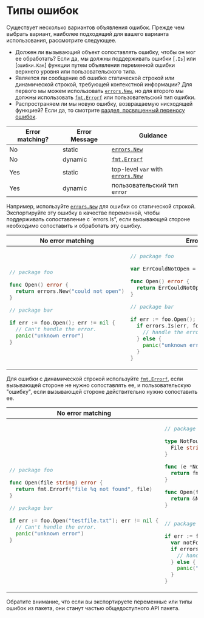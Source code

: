 # Типы ошибок

Существует несколько вариантов объявления ошибок.
Прежде чем выбрать вариант, наиболее подходящий для вашего варианта использования, рассмотрите следующее.

- Должен ли вызывающий объект сопоставлять ошибку, чтобы он мог ее обработать?
  Если да, мы должны поддерживать ошибки [`.Is`] или [`ошибки.Как`] функции
  путем объявления переменной ошибки верхнего уровня или пользовательского типа.
- Является ли сообщение об ошибке статической строкой
  или динамической строкой, требующей контекстной информации?
  Для первого мы можем использовать [`errors.New`], но для второго мы должны
  использовать [`fmt.Errorf`] или пользовательский тип ошибки.
- Распространяем ли мы новую ошибку, возвращаемую нисходящей функцией?
  Если да, то смотрите [раздел, посвященный переносу ошибок](error-wrap.md).

[`errors.Is`]: https://pkg.go.dev/errors#Is
[`errors.As`]: https://pkg.go.dev/errors#As

| Error matching? | Error Message | Guidance                            |
|-----------------|---------------|-------------------------------------|
| No              | static        | [`errors.New`]                      |
| No              | dynamic       | [`fmt.Errorf`]                      |
| Yes             | static        | top-level `var` with [`errors.New`] |
| Yes             | dynamic       | пользовательский тип `error`        |

[`errors.New`]: https://pkg.go.dev/errors#New
[`fmt.Errorf`]: https://pkg.go.dev/fmt#Errorf

Например,
используйте [`errors.New`] для ошибки со статической строкой.
Экспортируйте эту ошибку в качестве переменной, чтобы поддерживать сопоставление с `errors.Is",
если вызывающей стороне необходимо сопоставить и обработать эту ошибку.

<table>
<thead><tr><th>No error matching</th><th>Error matching</th></tr></thead>
<tbody>
<tr><td>

```go
// package foo

func Open() error {
  return errors.New("could not open")
}

// package bar

if err := foo.Open(); err != nil {
  // Can't handle the error.
  panic("unknown error")
}
```

</td><td>

```go
// package foo

var ErrCouldNotOpen = errors.New("could not open")

func Open() error {
  return ErrCouldNotOpen
}

// package bar

if err := foo.Open(); err != nil {
  if errors.Is(err, foo.ErrCouldNotOpen) {
    // handle the error
  } else {
    panic("unknown error")
  }
}
```

</td></tr>
</tbody></table>

Для ошибки с динамической строкой
используйте [`fmt.Errorf`], если вызывающей стороне не нужно сопоставлять ее,
и пользовательскую "ошибку", если вызывающей стороне действительно нужно сопоставить ее.

<table>
<thead><tr><th>No error matching</th><th>Error matching</th></tr></thead>
<tbody>
<tr><td>

```go
// package foo

func Open(file string) error {
  return fmt.Errorf("file %q not found", file)
}

// package bar

if err := foo.Open("testfile.txt"); err != nil {
  // Can't handle the error.
  panic("unknown error")
}
```

</td><td>

```go
// package foo

type NotFoundError struct {
  File string
}

func (e *NotFoundError) Error() string {
  return fmt.Sprintf("file %q not found", e.File)
}

func Open(file string) error {
  return &NotFoundError{File: file}
}


// package bar

if err := foo.Open("testfile.txt"); err != nil {
  var notFound *NotFoundError
  if errors.As(err, &notFound) {
    // handle the error
  } else {
    panic("unknown error")
  }
}
```

</td></tr>
</tbody></table>

Обратите внимание, что если вы экспортируете переменные или типы ошибок из пакета,
они станут частью общедоступного API пакета.
